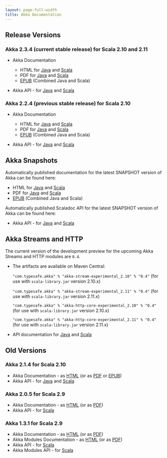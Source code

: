 ```yaml
---
layout: page-full-width
title: Akka Documentation
---
```


## Release Versions

### Akka 2.3.4 (current stable release) for Scala 2.10 and 2.11

* Akka Documentation

  * HTML for [Java](http://doc.akka.io/docs/akka/2.3.4/java.html) and [Scala](http://doc.akka.io/docs/akka/2.3.4/scala.html)
  * PDF for [Java](http://doc.akka.io/docs/akka/2.3.4/AkkaJava.pdf) and [Scala](http://doc.akka.io/docs/akka/2.3.4/AkkaScala.pdf)
  * [EPUB](http://doc.akka.io/docs/akka/2.3.4/Akka.epub) (Combined Java and Scala)

* Akka API - for [Java](http://doc.akka.io/japi/akka/2.3.4/) and [Scala](http://doc.akka.io/api/akka/2.3.4/)

### Akka 2.2.4 (previous stable release) for Scala 2.10

* Akka Documentation

  * HTML for [Java](http://doc.akka.io/docs/akka/2.2.4/java.html) and [Scala](http://doc.akka.io/docs/akka/2.2.4/scala.html)
  * PDF for [Java](http://doc.akka.io/docs/akka/2.2.4/AkkaJava.pdf) and [Scala](http://doc.akka.io/docs/akka/2.2.4/AkkaScala.pdf)
  * [EPUB](http://doc.akka.io/docs/akka/2.2.4/Akka.epub) (Combined Java and Scala)

* Akka API - for [Java](http://doc.akka.io/japi/akka/2.2.4/) and [Scala](http://doc.akka.io/api/akka/2.2.4/)

## Akka Snapshots

Automatically published documentation for the latest SNAPSHOT version of Akka can be found here:

* HTML for [Java](http://doc.akka.io/docs/akka/snapshot/java.html) and [Scala](http://doc.akka.io/docs/akka/snapshot/scala.html)
* PDF for [Java](http://doc.akka.io/docs/akka/snapshot/AkkaJava.pdf) and [Scala](http://doc.akka.io/docs/akka/snapshot/AkkaScala.pdf)
* [EPUB](http://doc.akka.io/docs/akka/snapshot/Akka.epub) (Combined Java and Scala)

Automatically published Scaladoc API for the latest SNAPSHOT version of Akka can be found here:

* Akka API - for [Java](http://doc.akka.io/japi/akka/snapshot/) and [Scala](http://doc.akka.io/api/akka/snapshot/)

## Akka Streams and HTTP

The current version of the development preview for the upcoming Akka Streams and HTTP modules are `0.4`.

* The artifacts are available on Maven Central:

    `"com.typesafe.akka" % "akka-stream-experimental_2.10" % "0.4"` (for use with `scala-library.jar` version 2.10.x)

    `"com.typesafe.akka" % "akka-stream-experimental_2.11" % "0.4"` (for use with `scala-library.jar` version 2.11.x)

    `"com.typesafe.akka" % "akka-http-core-experimental_2.10" % "0.4"` (for use with `scala-library.jar` version 2.10.x)

    `"com.typesafe.akka" % "akka-http-core-experimental_2.11" % "0.4"` (for use with `scala-library.jar` version 2.11.x)

* API documentation for [Java](http://doc.akka.io/japi/akka-stream-and-http-experimental/0.4/) and [Scala](http://doc.akka.io/api/akka-stream-and-http-experimental/0.4/)

## Old Versions

### Akka 2.1.4 for Scala 2.10

* Akka Documentation - as [HTML](http://doc.akka.io/docs/akka/2.1.4) (or as [PDF](http://doc.akka.io/docs/akka/2.1.4/Akka.pdf) or [EPUB](http://doc.akka.io/docs/akka/2.1.4/Akka.epub))
* Akka API - for [Java](http://doc.akka.io/japi/akka/2.1.4/) and [Scala](http://doc.akka.io/api/akka/2.1.4/)

### Akka 2.0.5 for Scala 2.9

* Akka Documentation - as [HTML](http://doc.akka.io/docs/akka/2.0.5) (or as [PDF](http://doc.akka.io/docs/akka/2.0.5/Akka.pdf))
* Akka API - for [Scala](http://doc.akka.io/api/akka/2.0.5)


### Akka 1.3.1 for Scala 2.9

* Akka Documentation - as [HTML](http://doc.akka.io/docs/akka/1.3.1) (or as [PDF](http://doc.akka.io/docs/akka/1.3.1/Akka.pdf))
* Akka Modules Documentation - as [HTML](http://doc.akka.io/docs/akka-modules/1.3.1) (or as [PDF](http://doc.akka.io/docs/akka-modules/1.3.1/AkkaModules.pdf))
* Akka API - for [Scala](http://doc.akka.io/api/akka/1.3.1)
* Akka Modules API - for [Scala](http://doc.akka.io/api/akka-modules/1.3.1)


